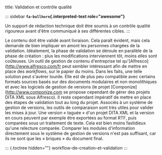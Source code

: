 title: Validation et contrôle qualité

::: sidebar
**`fa-bullhorn`{.interpreted-text role="awesome"}**

Un support de rédaction technique doit être soumis à un contrôle qualité
rigoureux avant d\'être communiqué à ses différentes cibles.
:::

Le contenu doit être validé avant livraison. Cela paraît évident, mais
cela demande de bien impliquer en amont les personnes chargées de la
validation. Idéalement, la phase de validation se déroule en parallèle
de la phase de création : plus les modifications interviennent tôt,
moins elles sont coûteuses. Un outil de gestion de contenu d\'entreprise
tel qu\'\[Alfresco\](<http://www.alfresco.com/fr> peut sembler
intéressant afin de mettre en place des *workflows*, sur le papier du
moins. Dans les faits, une telle solution peut s\'avérer lourde. Elle
est de plus peu compatible avec certains formats sources basés sur des
documents modulaires et non monolithiques et avec les logiciels de
gestion de versions (le projet \[Componize\](<http://www.componize.com>
se propose cependant de gérer des projets DITA XML sous Alfresco). Il
reste cependant impératif de mettre en place des étapes de validation
tout au long du projet. Associés à un système de gestion de versions,
les outils de comparaison sont très utiles pour valider les mises à
jour. Une version « taguée » d\'un projet DITA XML et la version en
cours peuvent par exemple être exportées au format RTF, puis comparées
sous un traitement de texte. Cela est bien moins fastidieux qu\'une
relecture comparée. Comparer les modules d\'information directement sous
le système de gestion de versions n\'est pas suffisant, car ils ne sont
que les « briques » du document final.

::: {.toctree hidden=""}
workflow-de-creation-et-validation
:::
